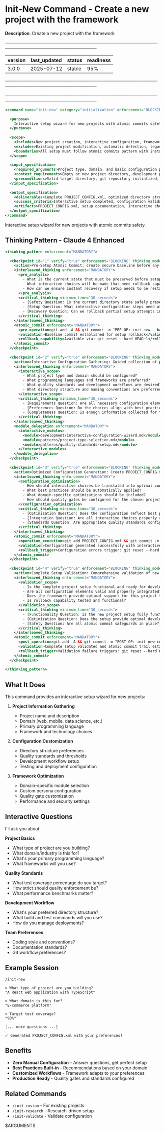 # Init-New Command - Create a new project with the framework

**Description**: Create a new project with the framework

────────────────────────────────────────────────────────────────────────────────

| version | last_updated | status | readiness |
|---------|--------------|--------|----------|
| 3.0.0   | 2025-07-12   | stable | 95%      |

────────────────────────────────────────────────────────────────────────────────


────────────────────────────────────────────────────────────────────────────────

```xml
<command name="init-new" category="initialization" enforcement="BLOCKING">
  
  <purpose>
    Interactive setup wizard for new projects with atomic commits safety, guided configuration creation, and comprehensive framework optimization with Claude 4 enhancement.
  </purpose>
  
  <scope>
    <includes>New project creation, interactive configuration, framework setup, best practices implementation</includes>
    <excludes>Existing project modification, automatic detection, legacy code handling</excludes>
    <boundaries>All setup must follow atomic commits pattern with instant rollback capability</boundaries>
  </scope>
  
  <input_specification>
    <required_arguments>Project type, domain, and basic configuration preferences via interactive prompts</required_arguments>
    <context_requirements>Empty or new project directory, development preferences, quality standards</context_requirements>
    <preconditions>Valid target directory, git repository initialized, user availability for interactive prompts</preconditions>
  </input_specification>
  
  <output_specification>
    <deliverables>Complete PROJECT_CONFIG.xml, optimized directory structure, framework integration, atomic commit trail</deliverables>
    <success_criteria>Interactive setup completed, configuration validated, rollback capability established</success_criteria>
    <artifacts>PROJECT_CONFIG.xml, setup documentation, interactive choices log, atomic commit history</artifacts>
  </output_specification>
</command>
```

Interactive setup wizard for new projects with atomic commits safety.

## Thinking Pattern - Claude 4 Enhanced

```xml
<thinking_pattern enforcement="MANDATORY">
  
  <checkpoint id="1" verify="true" enforcement="BLOCKING" thinking_mode="interleaved">
    <action>Pre-Setup Atomic Commit: Create secure baseline before any project setup changes</action>
    <interleaved_thinking enforcement="MANDATORY">
      <pre_analysis>
        - What is the current state that must be preserved before setup begins?
        - What interactive choices will be made that need rollback capability?
        - How can we ensure instant recovery if setup needs to be restarted?
      </pre_analysis>
      <critical_thinking minimum_time="30_seconds">
        - [Safety Question: Is the current directory state safely preserved?]
        - [Setup Question: What interactive configuration steps need atomic safety?]
        - [Recovery Question: Can we rollback partial setup attempts instantly?]
      </critical_thinking>
    </interleaved_thinking>
    <atomic_commit enforcement="MANDATORY">
      <pre_operation>git add -A && git commit -m "PRE-OP: init-new - backup state before interactive project setup"</pre_operation>
      <validation>Baseline commit established for setup rollback</validation>
      <rollback_capability>Available via: git reset --hard HEAD~1</rollback_capability>
    </atomic_commit>
  </checkpoint>
  
  <checkpoint id="2" verify="true" enforcement="BLOCKING" thinking_mode="interactive">
    <action>Interactive Configuration Gathering: Guided collection of project preferences and requirements</action>
    <interleaved_thinking enforcement="MANDATORY">
      <interactive_scope>
        - What project type and domain should be configured?
        - What programming languages and frameworks are preferred?
        - What quality standards and development workflows are desired?
        - What directory structure and naming conventions are preferred?
      </interactive_scope>
      <critical_thinking minimum_time="30_seconds">
        - [Requirements Question: Are all necessary configuration elements gathered?]
        - [Preferences Question: Do the choices align with best practices?]
        - [Completeness Question: Is enough information collected for full setup?]
      </critical_thinking>
    </interleaved_thinking>
    <module_delegation enforcement="MANDATORY">
      <interactive_modules>
        <module>development/interactive-configuration-wizard.md</module>
        <module>patterns/project-type-selection.md</module>
        <module>patterns/quality-standards-setup.md</module>
      </interactive_modules>
    </module_delegation>
  </checkpoint>
  
  <checkpoint id="3" verify="true" enforcement="BLOCKING" thinking_mode="interleaved">
    <action>Optimized Configuration Generation: Create PROJECT_CONFIG.xml with interactive choices and best practices</action>
    <interleaved_thinking enforcement="MANDATORY">
      <configuration_optimization>
        - How should interactive choices be translated into optimal configuration?
        - What best practices should be automatically applied?
        - What domain-specific optimizations should be included?
        - How should quality gates be configured for the chosen project type?
      </configuration_optimization>
      <critical_thinking minimum_time="30_seconds">
        - [Optimization Question: Does the configuration reflect best practices for this project type?]
        - [Integration Question: Are all interactive choices properly reflected in configuration?]
        - [Standards Question: Are appropriate quality standards configured?]
      </critical_thinking>
    </interleaved_thinking>
    <atomic_commit enforcement="MANDATORY">
      <operation_execution>git add PROJECT_CONFIG.xml && git commit -m "OP-EXEC: init-new configuration - interactive setup with optimized PROJECT_CONFIG.xml"</operation_execution>
      <validation>Configuration generated successfully with interactive preferences</validation>
      <rollback_trigger>Configuration errors trigger: git reset --hard HEAD~1</rollback_trigger>
    </atomic_commit>
  </checkpoint>
  
  <checkpoint id="4" verify="true" enforcement="BLOCKING" thinking_mode="interleaved">
    <action>Complete Setup Validation: Comprehensive validation of new project setup and framework integration</action>
    <interleaved_thinking enforcement="MANDATORY">
      <validation_scope>
        - Is the complete project setup functional and ready for development?
        - Are all configuration elements valid and properly integrated?
        - Does the framework provide optimal support for this project type?
        - Is rollback capability tested and functional?
      </validation_scope>
      <critical_thinking minimum_time="30_seconds">
        - [Functionality Question: Is the new project setup fully functional?]
        - [Optimization Question: Does the setup provide optimal development experience?]
        - [Safety Question: Are all atomic commit safeguards in place?]
      </critical_thinking>
    </interleaved_thinking>
    <atomic_commit enforcement="MANDATORY">
      <post_operation>git add -A && git commit -m "POST-OP: init-new complete - new project setup validated with rollback capability"</post_operation>
      <validation>Complete setup validated and atomic commit trail established</validation>
      <rollback_trigger>Validation failure triggers: git reset --hard HEAD~2 (return to pre-setup)</rollback_trigger>
    </atomic_commit>
  </checkpoint>
  
</thinking_pattern>
```

## What It Does

This command provides an interactive setup wizard for new projects:

1. **Project Information Gathering**
   - Project name and description
   - Domain (web, mobile, data science, etc.)
   - Primary programming language
   - Framework and technology choices

2. **Configuration Customization**
   - Directory structure preferences
   - Quality standards and thresholds
   - Development workflow setup
   - Testing and deployment configuration

3. **Framework Optimization**
   - Domain-specific module selection
   - Custom persona configuration
   - Quality gate customization
   - Performance and security settings

## Interactive Questions

I'll ask you about:

**Project Basics**
- What type of project are you building?
- What domain/industry is this for?
- What's your primary programming language?
- What frameworks will you use?

**Quality Standards**
- What test coverage percentage do you target?
- How strict should quality enforcement be?
- What performance benchmarks matter?

**Development Workflow**
- What's your preferred directory structure?
- What build and test commands will you use?
- How do you manage deployments?

**Team Preferences**
- Coding style and conventions?
- Documentation standards?
- Git workflow preferences?

## Example Session

```
/init-new

> What type of project are you building?
"A React web application with TypeScript"

> What domain is this for?
"E-commerce platform"

> Target test coverage?
"90%"

[... more questions ...]

✅ Generated PROJECT_CONFIG.xml with your preferences!
```

## Benefits

- **Zero Manual Configuration** - Answer questions, get perfect setup
- **Best Practices Built-in** - Recommendations based on your domain
- **Customized Workflows** - Framework adapts to your preferences
- **Production Ready** - Quality gates and standards configured

## Related Commands

- `/init-custom` - For existing projects
- `/init-research` - Research-driven setup
- `/init-validate` - Validate configuration

$ARGUMENTS